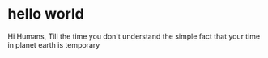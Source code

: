 # hello world
Hi Humans,
Till the time you don't understand the simple fact that your time in planet earth is temporary
